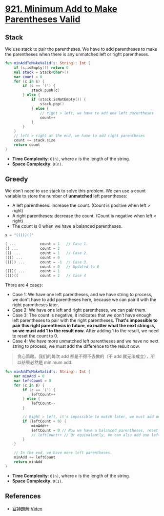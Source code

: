 # [921. Minimum Add to Make Parentheses Valid](https://leetcode.com/problems/minimum-add-to-make-parentheses-valid/)

## Stack
We use stack to pair the parentheses. We have to add parentheses to make the parentheses when there is any unmatched left or right parentheses.
```kotlin
fun minAddToMakeValid(s: String): Int {
    if (s.isEmpty()) return 0
    val stack = Stack<Char>()
    var count = 0
    for (c in s) {
        if (c == '(') {
            stack.push(c)
        } else {
            if (stack.isNotEmpty()) {
                stack.pop()
            } else {
                // right > left, we have to add one left parentheses
                count++
            }
        }
    }
    // left > right at the end, we have to add right parentheses
    count += stack.size
    return count
}
```
* **Time Complexity**: `O(n)`, where `n` is the length of the string.
* **Space Complexity**: `O(n)`.

## Greedy
We don't need to use stack to solve this problem. We can use a count variable to store the number of **unmatched** left parentheses:
* A left parentheses: increase the count. (Count is positive when left > right)
* A right parentheses: decrease the count. (Count is negative when left < right)
* The count is 0 when we have a balanced parentheses.

```js
s = "(()))(("

( ...           count = 1   // Case 1.
(( ...          count = 2
(() ...         count = 1   // Case 2.
(()) ...        count = 0
(())) ...       count = -1  // Case 3.
                count = 0   // Updated to 0
(())( ...       count = 1
(())((          count = 2   // Case 4
```

There are 4 cases:
* Case 1: We have one left parentheses, and we have string to process, we don't have to add parentheses here, because we can pair it with the right parentheses later.
* Case 2: We have one left and right parentheses, we can pair them.
* Case 3: The count is negative, it indicates that we don't have enough left parentheses to pair with the right parentheses. **That's impossible to pair this right parenthesis in future, no matter what the next string is, so we must add 1 to the result now.** After adding 1 to the result, we need to reset the count to 0.
* Case 4: We have more unmatched left parentheses and we have no next string to process, we must add the difference to the result now.

> 贪心策略。我们的每次 add 都是不得不去做的（不 add 就无法成立），所以结果必然是 minimum add.

```kotlin
fun minAddToMakeValid(s: String): Int {
    var minAdd = 0
    var leftCount = 0
    for (c in s) {
        if (c == '(') {
            leftCount++
        } else {
            leftCount--
        }

        // Right > left, it's impossible to match later, we must add one left parentheses.
        if (leftCount < 0) {
            minAdd++
            leftCount = 0 // Now we have a balanced parentheses, reset the count.
            // leftCount++ // Or equivalently, We can also add one left parentheses here.
        }
    }

    // In the end, we have more left parentheses.
    minAdd += leftCount
    return minAdd
}
```
* **Time Complexity**: `O(n)`, where `n` is the length of the string.
* **Space Complexity**: `O(1)`.

## References
* [官神題解](https://github.com/wisdompeak/LeetCode/tree/master/Greedy/921.Minimum-Add-to-Make-Parentheses-Valid) [Video](https://www.youtube.com/live/Sv5Xb-kfDok?si=3a6b5jmctsRSZoNF)